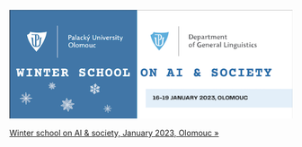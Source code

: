 

![Winter school Olomouc](/assets/img/2023-ws-ai-olomouc.png)

[Winter school on AI & society, January 2023, Olomouc »](http://technosemiotics.com/2023-ws-ai/)
